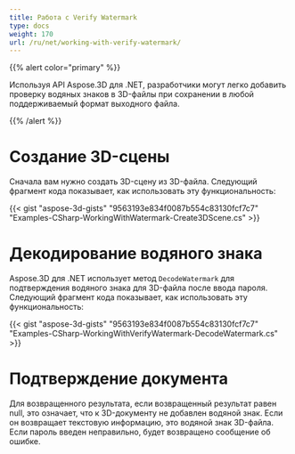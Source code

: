 ```yaml
---
title: Работа с Verify Watermark
type: docs
weight: 170
url: /ru/net/working-with-verify-watermark/
---
```


{{% alert color="primary" %}}

Используя API Aspose.3D для .NET, разработчики могут легко добавить проверку водяных знаков в 3D-файлы при сохранении в любой поддерживаемый формат выходного файла.

{{% /alert %}}
# **Создание 3D-сцены**
Сначала вам нужно создать 3D-сцену из 3D-файла. Следующий фрагмент кода показывает, как использовать эту функциональность:

{{< gist "aspose-3d-gists" "9563193e834f0087b554c83130fcf7c7" "Examples-CSharp-WorkingWithWatermark-Create3DScene.cs" >}}

# **Декодирование водяного знака**
Aspose.3D для .NET использует метод `DecodeWatermark` для подтверждения водяного знака для 3D-файла после ввода пароля. Следующий фрагмент кода показывает, как использовать эту функциональность:

{{< gist "aspose-3d-gists" "9563193e834f0087b554c83130fcf7c7" "Examples-CSharp-WorkingWithVerifyWatermark-DecodeWatermark.cs" >}}

# **Подтверждение документа**
Для возвращенного результата, если возвращенный результат равен null, это означает, что к 3D-документу не добавлен водяной знак. Если он возвращает текстовую информацию, это водяной знак 3D-файла. Если пароль введен неправильно, будет возвращено сообщение об ошибке.
